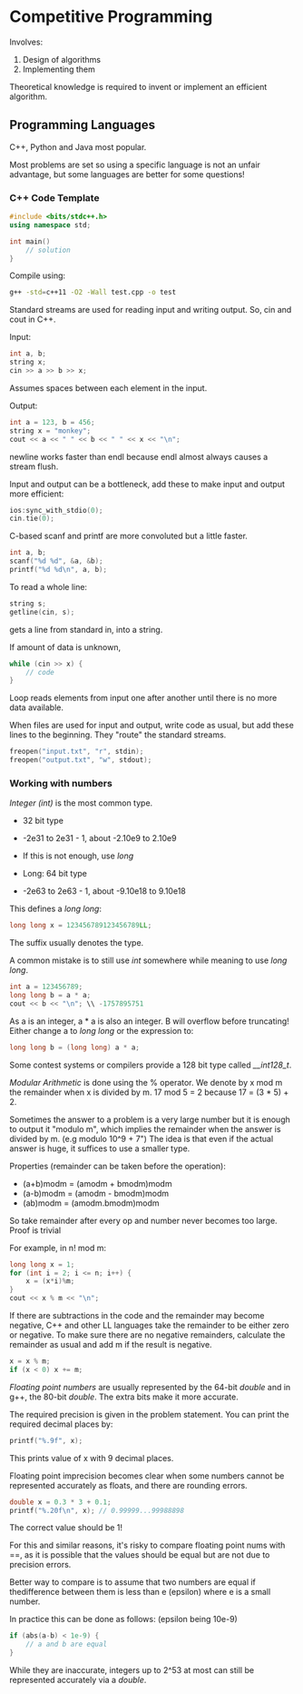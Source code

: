 # Competitive Programming

Involves:
1. Design of algorithms
2. Implementing them

Theoretical knowledge is required to invent or implement an efficient algorithm.

## Programming Languages

C++, Python and Java most popular.

Most problems are set so using a specific language is not an unfair advantage, but some languages are better for some questions!

### C++ Code Template
```c++
#include <bits/stdc++.h>
using namespace std;

int main()
    // solution
}
```

Compile using:

```bash
g++ -std=c++11 -O2 -Wall test.cpp -o test
```

Standard streams are used for reading input and writing output.
So, cin and cout in C++.

Input:
```c++
int a, b;
string x;
cin >> a >> b >> x;
```
Assumes spaces between each element in the input.

Output:

```c++
int a = 123, b = 456;
string x = "monkey";
cout << a << " " << b << " " << x << "\n";
```

newline works faster than endl because endl almost always causes a stream flush.

Input and output can be a bottleneck, add these to make input and output more efficient:

```c++
ios:sync_with_stdio(0);
cin.tie(0);
```

C-based scanf and printf are more convoluted but a little faster.

```c++
int a, b;
scanf("%d %d", &a, &b);
printf("%d %d\n", a, b);
```

To read a whole line:

```c++
string s;
getline(cin, s);
```
gets a line from standard in, into a string.

If amount of data is unknown,

```c++
while (cin >> x) {
    // code
}
```
Loop reads elements from input one after another until there is no more data available.

When files are used for input and output, write code as usual, but add these lines to the beginning. They "route" the standard streams.

```c++
freopen("input.txt", "r", stdin);
freopen("output.txt", "w", stdout);
```

### Working with numbers

*Integer (int)* is the most common type.

* 32 bit type
* -2e31 to 2e31 - 1, about -2.10e9 to 2.10e9
* If this is not enough, use *long*

* Long: 64 bit type
* -2e63 to 2e63 - 1, about -9.10e18 to 9.10e18

This defines a *long long*:
```c++
long long x = 123456789123456789LL;
```
The suffix usually denotes the type.

A common mistake is to still use *int* somewhere while meaning to use *long long*.

```c++
int a = 123456789;
long long b = a * a;
cout << b << "\n"; \\ -1757895751
```

As a is an integer, a * a is also an integer. B will overflow before
truncating! Either change a to *long long* or the expression to:
```c++
long long b = (long long) a * a;
```

Some contest systems or compilers provide a 128 bit type called *__int128_t*.

*Modular Arithmetic* is done using the % operator.
We denote by x mod m the remainder when x is divided by m.
17 mod 5 = 2 because 17 = (3 * 5) + 2.

Sometimes the answer to a problem is a very large number but it is enough to output it "modulo m", which implies the remainder when the answer is divided by m. (e.g modulo 10^9 + 7")
The idea is that even if the actual answer is huge, it suffices to use a smaller type.

Properties (remainder can be taken before the operation):
- (a+b)modm = (amodm + bmodm)modm
- (a-b)modm = (amodm - bmodm)modm
- (ab)modm = (amodm.bmodm)modm

So take remainder after every op and number never becomes too large. Proof is trivial

For example, in n! mod m:

```c++
long long x = 1;
for (int i = 2; i <= n; i++) {
    x = (x*i)%m;
}
cout << x % m << "\n";
```
If there are subtractions in the code and the remainder may become negative, C++ and other LL languages take the remainder to be either zero or negative.
To make sure there are no negative remainders, calculate the remainder as usual and add m if the result is negative.
```c++
x = x % m;
if (x < 0) x += m;
```

*Floating point numbers* are usually represented by the 64-bit *double* and in g++, the 80-bit *double*. The extra bits make it more accurate.

The required precision is given in the problem statement.
You can print the required decimal places by:

```c++
printf("%.9f", x);
```

This prints value of x with 9 decimal places.

Floating point imprecision becomes clear when some numbers cannot be represented accurately as floats, and there are rounding errors.

```c++
double x = 0.3 * 3 + 0.1;
printf("%.20f\n", x); // 0.99999...99988898
```

The correct value should be 1!

For this and similar reasons, it's risky to compare floating point nums with ==, as it is possible that the values should be equal but are not due to precision errors.

Better way to compare is to assume that two numbers are equal if thedifference between them is less than e (epsilon) where e is a small number.

In practice this can be done as follows: (epsilon being 10e-9)
```c++
if (abs(a-b) < 1e-9) {
    // a and b are equal
}
```

While they are inaccurate, integers up to 2^53 at most can still be represented accurately via a *double*.
